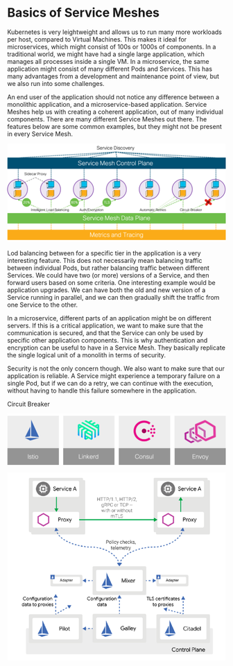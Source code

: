# Basics of Service Meshes

Kubernetes is very leightweight and allows us to run many more workloads per host, compared to Virtual Machines. This makes it ideal for microservices, which might consist of 100s or 1000s of components. In a traditional world, we might have had a single large application, which manages all processes inside a single VM. In a microservice, the same application might consist of many different Pods and Services. This has many advantages from a development and maintenance point of view, but we also run into some challenges.

An end user of the application should not notice any difference between a monolithic application, and a microservice-based application. Service Meshes help us with creating a coherent application, out of many individual components. There are many different Service Meshes out there. The features below are some common examples, but they might not be present in every Service Mesh.

![Service Meshes](img/service_meshes.png?raw=true "Service Meshes")

Lod balancing between for a specific tier in the application is a very interesting feature. This does not necessarily mean balancing traffic between individual Pods, but rather balancing traffic between different Services. We could have two (or more) versions of a Service, and then forward users based on some criteria. One interesting example would be application upgrades. We can have both the old and new version of a Service running in parallel, and we can then gradually shift the traffic from one Service to the other.

In a microservice, different parts of an application might be on different servers. If this is a critical application, we want to make sure that the communication is secured, and that the Service can only be used by specific other application components. This is why authentication and encryption can be useful to have in a Service Mesh. They basically replicate the single logical unit of a monolith in terms of security.

Security is not the only concern though. We also want to make sure that our application is reliable. A Service might experience a temporary failure on a single Pod, but if we can do a retry, we can continue with the execution, without having to handle this failure somewhere in the application.

Circuit Breaker

![Options](img/options.png?raw=true "Options")

![Istio](img/istio.png?raw=true "Istio")
